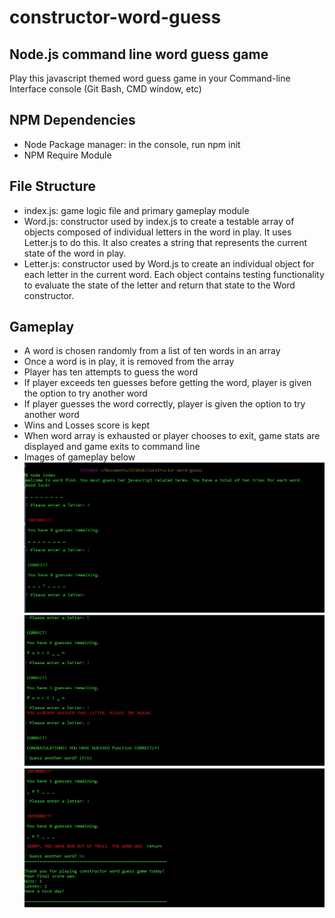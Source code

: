 # constructor-word-guess
## Node.js command line word guess game
Play this javascript themed word guess game in your Command-line Interface console (Git Bash, CMD window, etc)

## NPM Dependencies
- Node Package manager: in the console, run npm init
- NPM Require Module

## File Structure
- index.js: game logic file and primary gameplay module
- Word.js: constructor used by index.js to create a testable array of objects composed of individual letters in the word in play. It uses Letter.js to do this. It also creates a string that represents the current state of the word in play.
- Letter.js: constructor used by Word.js to create an individual object for each letter in the current word. Each object contains testing functionality to evaluate the state of the letter and return that state to the Word constructor.

## Gameplay
- A word is chosen randomly from a list of ten words in an array
- Once a word is in play, it is removed from the array
- Player has ten attempts to guess the word
- If player exceeds ten guesses before getting the word, player is given the option to try another word
- If player guesses the word correctly, player is given the option to try another word
- Wins and Losses score is kept
- When word array is exhausted or player chooses to exit, game stats are displayed and game exits to command line
- Images of gameplay below
![](images/screen1.jpg)
![](images/screen2.jpg)
![](images/screen3.jpg)
